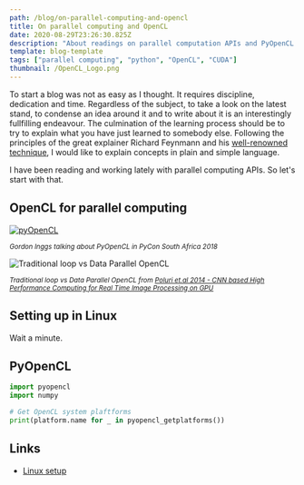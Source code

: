 ```yaml
---
path: /blog/on-parallel-computing-and-opencl
title: On parallel computing and OpenCL 
date: 2020-08-29T23:26:30.825Z
description: "About readings on parallel computation APIs and PyOpenCL. "
template: blog-template
tags: ["parallel computing", "python", "OpenCL", "CUDA"]
thumbnail: /OpenCL_Logo.png
---
```

To start a blog was not as easy as I thought. It requires discipline, dedication and time. Regardless of the subject, to take a look on the latest stand, to condense an idea around it and to write about it is an interestingly fullfilling endeavour. The culmination of the learning process should be to try to explain what you have just learned to somebody else. Following the principles of the great explainer Richard Feynmann and his [well-renowned technique](https://www.youtube.com/watch?v=GD-_fcpylcE), I would like to explain concepts in plain and simple language.  

I have been reading and working lately with parallel computing APIs. So let's start with that. 

## OpenCL for parallel computing

[![pyOpenCL](https://img.youtube.com/vi/hqieYt9sXPU/0.jpg)](https://www.youtube.com/watch?v=hqieYt9sXPU "pyOpenCL")

*<small>Gordon Inggs talking about PyOpenCL in PyCon South Africa 2018</small>*

![](https://www.researchgate.net/profile/Fadi_Al_Machot/publication/261984960/figure/fig1/AS:392430919667714@1470574230230/A-comparison-traditional-loop-with-the-OpenCL-data-parallel-kernel-The-gives-the.png "Traditional loop vs Data Parallel OpenCL")

*<small>Traditional loop vs Data Parallel OpenCL from [Poluri et.al 2014 - CNN based High Performance Computing for Real Time Image Processing on GPU](https://www.researchgate.net/publication/261984960_CNN_Based_High_Performance_Computing_for_Real_Time_Image_Processing_on_GPU)</small>*


## Setting up in Linux 

Wait a minute. 

## PyOpenCL

```python
import pyopencl
import numpy

# Get OpenCL system plaftforms 
print(platform.name for _ in pyopencl_getplatforms())
```

## Links

- [Linux setup](https://wiki.tiker.net/OpenCLHowTo/)